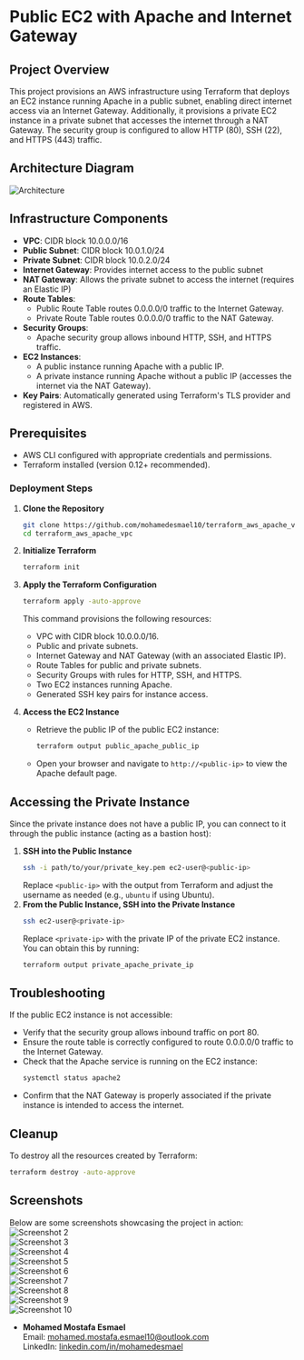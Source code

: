 # Public EC2 with Apache and Internet Gateway

## Project Overview
This project provisions an AWS infrastructure using Terraform that deploys an EC2 instance running Apache in a public subnet, enabling direct internet access via an Internet Gateway. Additionally, it provisions a private EC2 instance in a private subnet that accesses the internet through a NAT Gateway. The security group is configured to allow HTTP (80), SSH (22), and HTTPS (443) traffic.

## Architecture Diagram
![Architecture](https://github.com/mohamedesmael10/terraform_aws_apache_vpc/blob/main/Shots/1.png)

## Infrastructure Components
- **VPC**: CIDR block 10.0.0.0/16
- **Public Subnet**: CIDR block 10.0.1.0/24
- **Private Subnet**: CIDR block 10.0.2.0/24
- **Internet Gateway**: Provides internet access to the public subnet
- **NAT Gateway**: Allows the private subnet to access the internet (requires an Elastic IP)
- **Route Tables**: 
  - Public Route Table routes 0.0.0.0/0 traffic to the Internet Gateway.
  - Private Route Table routes 0.0.0.0/0 traffic to the NAT Gateway.
- **Security Groups**: 
  - Apache security group allows inbound HTTP, SSH, and HTTPS traffic.
- **EC2 Instances**:
  - A public instance running Apache with a public IP.
  - A private instance running Apache without a public IP (accesses the internet via the NAT Gateway).
- **Key Pairs**: Automatically generated using Terraform's TLS provider and registered in AWS.

## Prerequisites
- AWS CLI configured with appropriate credentials and permissions.
- Terraform installed (version 0.12+ recommended).

### Deployment Steps
1. **Clone the Repository**
   ```bash
   git clone https://github.com/mohamedesmael10/terraform_aws_apache_vpc.git
   cd terraform_aws_apache_vpc
   ```

2. **Initialize Terraform**
   ```bash
   terraform init
   ```

3. **Apply the Terraform Configuration**
   ```bash
   terraform apply -auto-approve
   ```
   This command provisions the following resources:
   - VPC with CIDR block 10.0.0.0/16.
   - Public and private subnets.
   - Internet Gateway and NAT Gateway (with an associated Elastic IP).
   - Route Tables for public and private subnets.
   - Security Groups with rules for HTTP, SSH, and HTTPS.
   - Two EC2 instances running Apache.
   - Generated SSH key pairs for instance access.

4. **Access the EC2 Instance**
   - Retrieve the public IP of the public EC2 instance:
     ```bash
     terraform output public_apache_public_ip
     ```
   - Open your browser and navigate to `http://<public-ip>` to view the Apache default page.

## Accessing the Private Instance
Since the private instance does not have a public IP, you can connect to it through the public instance (acting as a bastion host):
1. **SSH into the Public Instance**
   ```bash
   ssh -i path/to/your/private_key.pem ec2-user@<public-ip>
   ```
   Replace `<public-ip>` with the output from Terraform and adjust the username as needed (e.g., `ubuntu` if using Ubuntu).
2. **From the Public Instance, SSH into the Private Instance**
   ```bash
   ssh ec2-user@<private-ip>
   ```
   Replace `<private-ip>` with the private IP of the private EC2 instance. You can obtain this by running:
   ```bash
   terraform output private_apache_private_ip
   ```

## Troubleshooting
If the public EC2 instance is not accessible:
- Verify that the security group allows inbound traffic on port 80.
- Ensure the route table is correctly configured to route 0.0.0.0/0 traffic to the Internet Gateway.
- Check that the Apache service is running on the EC2 instance:
  ```sh
  systemctl status apache2
  ```
- Confirm that the NAT Gateway is properly associated if the private instance is intended to access the internet.

## Cleanup
To destroy all the resources created by Terraform:
```bash
terraform destroy -auto-approve
```

## Screenshots
Below are some screenshots showcasing the project in action:
![Screenshot 2](https://github.com/mohamedesmael10/terraform_aws_apache_vpc/blob/main/Shots/2.png)  
![Screenshot 3](https://github.com/mohamedesmael10/terraform_aws_apache_vpc/blob/main/Shots/3.png)  
![Screenshot 4](https://github.com/mohamedesmael10/terraform_aws_apache_vpc/blob/main/Shots/4.png)  
![Screenshot 5](https://github.com/mohamedesmael10/terraform_aws_apache_vpc/blob/main/Shots/5.png)  
![Screenshot 6](https://github.com/mohamedesmael10/terraform_aws_apache_vpc/blob/main/Shots/6.png)  
![Screenshot 7](https://github.com/mohamedesmael10/terraform_aws_apache_vpc/blob/main/Shots/7.png)  
![Screenshot 8](https://github.com/mohamedesmael10/terraform_aws_apache_vpc/blob/main/Shots/8.png)  
![Screenshot 9](https://github.com/mohamedesmael10/terraform_aws_apache_vpc/blob/main/Shots/9.png)  
![Screenshot 10](https://github.com/mohamedesmael10/terraform_aws_apache_vpc/blob/main/Shots/10.png)

- **Mohamed Mostafa Esmael**  
  Email: [mohamed.mostafa.esmael10@outlook.com](mailto:mohamed.mostafa.esmael10@outlook.com)  
  LinkedIn: [linkedin.com/in/mohamedesmael](https://linkedin.com/in/mohamedesmael)

